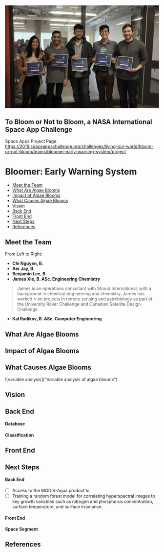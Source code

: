 ![photo of Bloomer team](https://github.com/aerjay/algal-blooms/blob/master/media_photos/74575087_2493828480873329_4569868799494324224_n.jpg "Team Photo")

## To Bloom or Not to Bloom, a NASA International Space App Challenge
Space Apps Project Page: https://2019.spaceappschallenge.org/challenges/living-our-world/bloom-or-not-bloom/teams/bloomer-early-warning-system/project

# Bloomer: Early Warning System
  * [Meet the Team](#meet-the-team)
  * [What Are Algae Blooms](#what-are-algae-blooms)
  * [Impact of Algae Blooms](#impact-of-algae-glooms)
  * [What Causes Algae Blooms](#what-causes-algae-blooms)
  * [Vision](#Vision)
  * [Back End](#back-end)
  * [Front End](#front-end)
  * [Next Steps](#next-steps)
  * [References](#references)

## Meet the Team
From Left to Right:
- **Chi Nguyen, B.**
- **Aer Jay, B.**
- **Benjamin Lee, B.**
- **James Xie, B. ASc. Engineering Chemistry**
> James is an operations consultant with Stroud International, with a background in chemical engineering and chemistry. James has worked > on projects in remote sensing and astrobiology as part of the University Rover Challenge and Canadian Satellite Design Challenge

- **Kal Radikov, B. ASc. Computer Engineering**

## What Are Algae Blooms

## Impact of Algae Blooms

## What Causes Algae Blooms

![variable analysis]("Variable analysis of algae blooms")

## Vision

## Back End
#### Database

#### Classification

## Front End

## Next Steps
#### Back End
- [ ] Access to the MODIS-Aqua product to  
- [ ] Training a random forest model for correlating hyperspectral images to key growth variables such as nitrogen and phosphorus concentration, surface temperature, and surface irradiance.

#### Front End

#### Space Segment

## References
